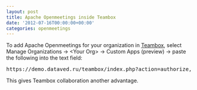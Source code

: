 ```yaml
---
layout: post
title: Apache Openmeetings inside Teambox
date: '2012-07-16T00:00:00+00:00'
categories: openmeetings
---
```

<p>To add Apache Openmeetings for your organization in <a href="http://teambox.com/">Teambox</a>, select Manage Organizations &rarr; &lt;Your Org&gt; &rarr; Custom Apps (preview) &rarr; paste the following into the text field:</p>

<pre>
https://demo.dataved.ru/teambox/index.php?action=authorize, Openmeetings
</pre>

<p>This gives Teambox collaboration another advantage.</p>
